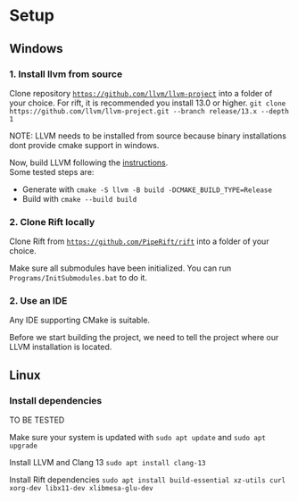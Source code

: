# Setup

## Windows

### 1. Install llvm from source

Clone repository [`https://github.com/llvm/llvm-project`](https://github.com/llvm/llvm-project) into a folder of your choice. For rift, it is recommended you install 13.0 or higher.
`git clone https://github.com/llvm/llvm-project.git --branch release/13.x --depth 1`

NOTE: LLVM needs to be installed from source because binary installations dont provide cmake support in windows.

Now, build LLVM following the [instructions](https://github.com/llvm/llvm-project#getting-the-source-code-and-building-llvm).<br>
Some tested steps are:
- Generate with `cmake -S llvm -B build -DCMAKE_BUILD_TYPE=Release`
- Build with `cmake --build build`

### 2. Clone Rift locally

Clone Rift from [`https://github.com/PipeRift/rift`](https://github.com/PipeRift/rift) into a folder of your choice.

Make sure all submodules have been initialized. You can run `Programs/InitSubmodules.bat` to do it.

### 2. Use an IDE

Any IDE supporting CMake is suitable.

Before we start building the project, we need to tell the project where our LLVM installation is located.


## Linux

### Install dependencies
TO BE TESTED

Make sure your system is updated with `sudo apt update` and `sudo apt upgrade`

Install LLVM and Clang 13
`sudo apt install clang-13`

Install Rift dependencies
`sudo apt install build-essential xz-utils curl xorg-dev libx11-dev xlibmesa-glu-dev`

